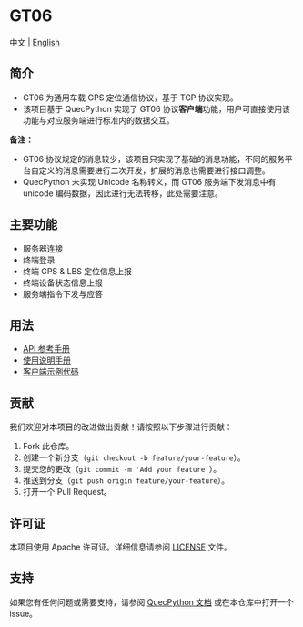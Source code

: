 # GT06

中文 | [English](./README.md)

## 简介

- GT06 为通用车载 GPS 定位通信协议，基于 TCP 协议实现。
- 该项目基于 QuecPython 实现了 GT06 协议**客户端**功能，用户可直接使用该功能与对应服务端进行标准内的数据交互。

**备注：**

- GT06 协议规定的消息较少，该项目只实现了基础的消息功能，不同的服务平台自定义的消息需要进行二次开发，扩展的消息也需要进行接口调整。
- QuecPython 未实现 Unicode 名称转义，而 GT06 服务端下发消息中有 unicode 编码数据，因此进行无法转移，此处需要注意。

## 主要功能

- 服务器连接
- 终端登录
- 终端 GPS & LBS 定位信息上报
- 终端设备状态信息上报
- 服务端指令下发与应答

## 用法

- [API 参考手册](./docs/zh/API参考手册.md)
- [使用说明手册](./docs/zh/使用说明手册.md)
- [客户端示例代码](./code/test_gt06.py)

## 贡献

我们欢迎对本项目的改进做出贡献！请按照以下步骤进行贡献：

1. Fork 此仓库。
2. 创建一个新分支（`git checkout -b feature/your-feature`）。
3. 提交您的更改（`git commit -m 'Add your feature'`）。
4. 推送到分支（`git push origin feature/your-feature`）。
5. 打开一个 Pull Request。

## 许可证

本项目使用 Apache 许可证。详细信息请参阅 [LICENSE](./LICENSE) 文件。

## 支持

如果您有任何问题或需要支持，请参阅 [QuecPython 文档](https://python.quectel.com/doc) 或在本仓库中打开一个 issue。

